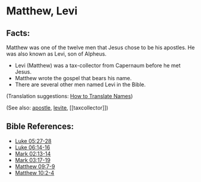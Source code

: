 # Matthew, Levi #

## Facts: ##

Matthew was one of the twelve men that Jesus chose to be his apostles. He was also known as Levi, son of Alpheus.

 * Levi (Matthew) was a tax-collector from Capernaum before he met Jesus.
 * Matthew wrote the gospel that bears his name.
 * There are several other men named Levi in the Bible.

(Translation suggestions: [How to Translate Names](https://git.door43.org/Door43/en-ta-translate-vol1/src/master/content/translate_names.md))

(See also: [apostle](../kt/apostle.md), [levite](../other/levite.md), [[taxcollector]])

## Bible References: ##

* [Luke 05:27-28](https://door43.org/en/bible/notes/luk/05/27)
* [Luke 06:14-16](https://door43.org/en/bible/notes/luk/06/14)
* [Mark 02:13-14](https://door43.org/en/bible/notes/mrk/02/13)
* [Mark 03:17-19](https://door43.org/en/bible/notes/mrk/03/17)
* [Matthew 09:7-9](https://door43.org/en/bible/notes/mat/09/07)
* [Matthew 10:2-4](https://door43.org/en/bible/notes/mat/10/02)

